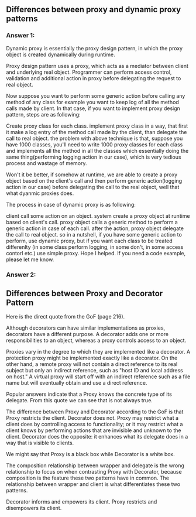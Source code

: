 ## Differences between proxy and dynamic proxy patterns

### Answer 1:
Dynamic proxy is essentially the proxy design pattern, in which the proxy object is created dynamically during runtime.

Proxy design pattern uses a proxy, which acts as a mediator between client and underlying real object. Programmer can perform access control, validation and additional action in proxy before delegating the request to real object.

Now suppose you want to perform some generic action before calling any method of any class for example you want to keep log of all the method calls made by client. In that case, if you want to implement proxy design pattern, steps are as following:

Create proxy class for each class.
implement proxy class in a way, that first it make a log entry of the method call made by the client, than delegate the call to real object.
the problem with above technique is that, suppose you have 1000 classes, you'll need to write 1000 proxy classes for each class and implements all the method in all the classes which essentially doing the same thing(performing logging action in our case), which is very tedious process and wastage of memory.

Won't it be better, if somehow at runtime, we are able to create a proxy object based on the client's call and then perform generic action(logging action in our case) before delegating the call to the real object, well that what dyanmic proxies does.

The process in case of dynamic proxy is as following:

client call some action on an object.
system create a proxy object at runtime based on client's call.
proxy object calls a generic method to perform a generic action in case of each call.
after the action, proxy object delegate the call to real object.
so in a nutshell, if you have some generic action to perform, use dynamic proxy, but if you want each class to be treated differenlty (in some class perform logging, in some don't, in some access contorl etc.) use simple proxy. Hope I helped. If you need a code example, please let me know.

### Answer 2:



## Differences between Proxy and Decorator Pattern

Here is the direct quote from the GoF (page 216).

Although decorators can have similar implementations as proxies, decorators have a different purpose. A decorator adds one or more responsibilities to an object, whereas a proxy controls access to an object.

Proxies vary in the degree to which they are implemented like a decorator. A protection proxy might be implemented exactly like a decorator. On the other hand, a remote proxy will not contain a direct reference to its real subject but only an indirect reference, such as "host ID and local address on host." A virtual proxy will start off with an indirect reference such as a file name but will eventually obtain and use a direct reference.

Popular answers indicate that a Proxy knows the concrete type of its delegate. From this quote we can see that is not always true.

The difference between Proxy and Decorator according to the GoF is that Proxy restricts the client. Decorator does not. Proxy may restrict what a client does by controlling access to functionality; or it may restrict what a client knows by performing actions that are invisible and unknown to the client. Decorator does the opposite: it enhances what its delegate does in a way that is visible to clients.

We might say that Proxy is a black box while Decorator is a white box.

The composition relationship between wrapper and delegate is the wrong relationship to focus on when contrasting Proxy with Decorator, because composition is the feature these two patterns have in common. The relationship between wrapper and client is what differentiates these two patterns.

Decorator informs and empowers its client.
Proxy restricts and disempowers its client.